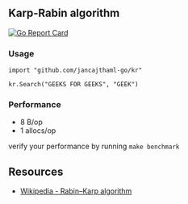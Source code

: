 ## Karp-Rabin algorithm

[![Go Report Card](https://goreportcard.com/badge/jancajthaml-go/kr)](https://goreportcard.com/report/jancajthaml-go/kr)

### Usage ###

```
import "github.com/jancajthaml-go/kr"

kr.Search("GEEKS FOR GEEKS", "GEEK")
```

### Performance ###

- 8 B/op
- 1 allocs/op

verify your performance by running `make benchmark`

## Resources

* [Wikipedia - Rabin–Karp algorithm](https://en.wikipedia.org/wiki/Rabin%E2%80%93Karp_algorithm)
